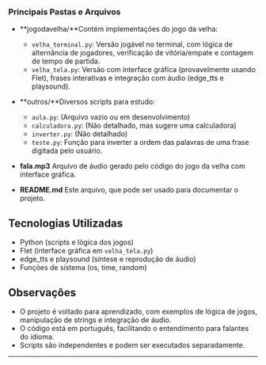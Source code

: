 ### Principais Pastas e Arquivos

- **jogodavelha/**Contém implementações do jogo da velha:

  - `velha_terminal.py`: Versão jogável no terminal, com lógica de alternância de jogadores, verificação de vitória/empate e contagem de tempo de partida.
  - `velha_tela.py`: Versão com interface gráfica (provavelmente usando Flet), frases interativas e integração com áudio (edge_tts e playsound).
- **outros/**Diversos scripts para estudo:

  - `aula.py`: (Arquivo vazio ou em desenvolvimento)
  - `calculadora.py`: (Não detalhado, mas sugere uma calculadora)
  - `inverter.py`: (Não detalhado)
  - `teste.py`: Função para inverter a ordem das palavras de uma frase digitada pelo usuário.
- **fala.mp3**
  Arquivo de áudio gerado pelo código do jogo da velha com interface gráfica.
- **README.md**
  Este arquivo, que pode ser usado para documentar o projeto.

## Tecnologias Utilizadas

- Python (scripts e lógica dos jogos)
- Flet (interface gráfica em `velha_tela.py`)
- edge_tts e playsound (síntese e reprodução de áudio)
- Funções de sistema (os, time, random)

## Observações

- O projeto é voltado para aprendizado, com exemplos de lógica de jogos, manipulação de strings e integração de áudio.
- O código está em português, facilitando o entendimento para falantes do idioma.
- Scripts são independentes e podem ser executados separadamente.

---
